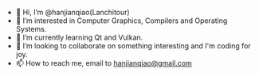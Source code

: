 - 👋 Hi, I’m @hanjianqiao(Lanchitour)
- 👀 I’m interested in Computer Graphics, Compilers and Operating Systems.
- 🌱 I’m currently learning Qt and Vulkan.
- 💞️ I’m looking to collaborate on something interesting and I'm coding for joy.
- 📫 How to reach me, email to hanjianqiao@gmail.com

<!---
hanjianqiao/hanjianqiao is a ✨ special ✨ repository because its `README.md` (this file) appears on your GitHub profile.
You can click the Preview link to take a look at your changes.
--->
